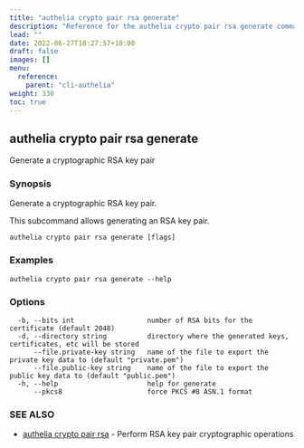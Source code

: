 ```yaml
---
title: "authelia crypto pair rsa generate"
description: "Reference for the authelia crypto pair rsa generate command."
lead: ""
date: 2022-06-27T18:27:57+10:00
draft: false
images: []
menu:
  reference:
    parent: "cli-authelia"
weight: 330
toc: true
---
```


## authelia crypto pair rsa generate

Generate a cryptographic RSA key pair

### Synopsis

Generate a cryptographic RSA key pair.

This subcommand allows generating an RSA key pair.

```
authelia crypto pair rsa generate [flags]
```

### Examples

```
authelia crypto pair rsa generate --help
```

### Options

```
  -b, --bits int                  number of RSA bits for the certificate (default 2048)
  -d, --directory string          directory where the generated keys, certificates, etc will be stored
      --file.private-key string   name of the file to export the private key data to (default "private.pem")
      --file.public-key string    name of the file to export the public key data to (default "public.pem")
  -h, --help                      help for generate
      --pkcs8                     force PKCS #8 ASN.1 format
```

### SEE ALSO

* [authelia crypto pair rsa](authelia_crypto_pair_rsa.md)	 - Perform RSA key pair cryptographic operations

